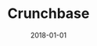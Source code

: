---
layout: site
title: "Crunchbase"
date: 2018-01-01
categories: [news-weather]
version: 5.1.0
major: 5
minor: 1
patch: 0
slug: crunchbase
link: http://www.crunchbase.com/
submitter: lpolepeddi
permalink: /sites/:slug
---